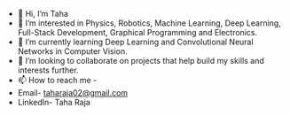 - 👋 Hi, I’m Taha
- 👀 I’m interested in Physics, Robotics, Machine Learning, Deep Learning, Full-Stack Development, Graphical Programming and Electronics.
- 🌱 I’m currently learning Deep Learning and Convolutional Neural Networks in Computer Vision.
- 💞️ I’m looking to collaborate on projects that help build my skills and interests further.
- 📫 How to reach me - 
- Email- taharaja02@gmail.com
- LinkedIn- Taha Raja
